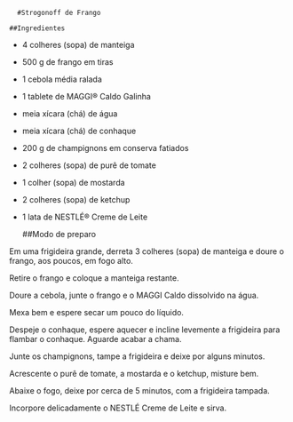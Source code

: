 	  #Strogonoff de Frango

  	##Ingredientes

 - 4 colheres (sopa) de manteiga
 - 500 g de frango em tiras
 - 1 cebola média ralada
 - 1 tablete de MAGGI® Caldo Galinha
 - meia xícara (chá) de água
 - meia xícara (chá) de conhaque
 - 200 g de champignons em conserva fatiados
 - 2 colheres (sopa) de purê de tomate
 - 1 colher (sopa) de mostarda
 - 2 colheres (sopa) de ketchup
 - 1 lata de NESTLÉ® Creme de Leite


	  ##Modo de preparo


Em uma frigideira grande, derreta 3 colheres (sopa) de manteiga e doure o frango, aos poucos, em fogo alto.

Retire o frango e coloque a manteiga restante.

Doure a cebola, junte o frango e o MAGGI Caldo dissolvido na água.

Mexa bem e espere secar um pouco do líquido.

Despeje o conhaque, espere aquecer e incline levemente a frigideira para flambar o conhaque. Aguarde acabar a chama.

Junte os champignons, tampe a frigideira e deixe por alguns minutos.

Acrescente o purê de tomate, a mostarda e o ketchup, misture bem.

Abaixe o fogo, deixe por cerca de 5 minutos, com a frigideira tampada.

Incorpore delicadamente o NESTLÉ Creme de Leite e sirva.